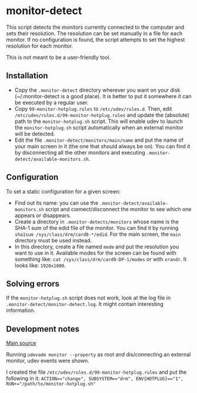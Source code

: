 monitor-detect
==============

This script detects the monitors currently connected to the computer and sets
their resolution. The resolution can be set manually in a file for each
monitor. If no configuration is found, the script attempts to set the highest
resolution for each monitor.

This is not meant to be a user-friendly tool.

Installation
------------

  * Copy the `.monitor-detect` directory wherever you want on your disk
    (~/.monitor-detect is a good place). It is better to put it somewhere it
    can be executed by a regular user.
  * Copy `99-monitor-hotplug.rules` to `/etc/udev/rules.d`. Then, edit
    `/etc/udev/rules.d/99-monitor-hotplug.rules` and update the (absolute)
    path to the `monitor-hotplug.sh` script. This will enable udev to 
    launch the `monitor-hotplug.sh` script automatically when an external
    monitor will be detected.
  * Edit the file `.monitor-detect/monitors/main/name` and put the name of
    your main screen in it (the one that should always be on). You can find
    it by disconnecting all the other monitors and executing
    `.monitor-detect/available-monitors.sh`.

Configuration
-------------

To set a static configuration for a given screen:

  * Find out its name: you can use the `.monitor-detect/available-monitors.sh` 
    script and connect/disconnect the monitor to see which one appears or disappears.
  * Create a directory in `.monitor-detects/monitors` whose name is the
    SHA-1 sum of the edid file of the monitor. You can find it by running
    `sha1sum /sys/class/drm/card0-*/edid`. For the main screen, the `main`
    directory must be used instead.
  * In this directory, create a file named `mode` and put the resolution you
    want to use in it. Available modes for the screen can be found with
    something like: `cat /sys/class/drm/card0-DP-1/modes` or with `xrandr`.
    It looks like: `1920x1080`.

Solving errors
--------------

If the `monitor-hotplug.sh` script does not work, look at the log file in
`.monitor-detect/monitor-detect.log`. It might contain interesting
information.

Development notes
-----------------

[Main source](http://stackoverflow.com/questions/5469828/how-to-create-a-callback-for-monitor-plugged-on-an-intel-graphics)

Running `udevadm monitor --property` as root and dis/connecting an external
monitor, udev events were shown.

I created the file `/etc/udev/rules.d/99-monitor-hotplug.rules` and put the
following in it: `ACTION=="change", SUBSYSTEM=="drm", ENV{HOTPLUG}=="1", RUN+="/path/to/monitor-hotplug.sh"`
